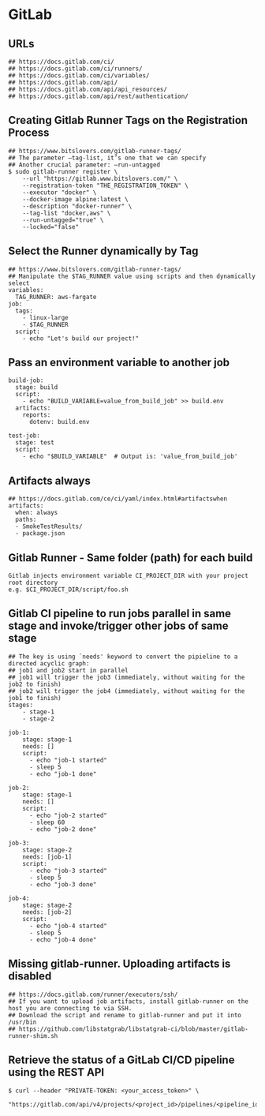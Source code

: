 GitLab
======

## URLs

```
## https://docs.gitlab.com/ci/
## https://docs.gitlab.com/ci/runners/
## https://docs.gitlab.com/ci/variables/
## https://docs.gitlab.com/api/
## https://docs.gitlab.com/api/api_resources/
## https://docs.gitlab.com/api/rest/authentication/
```

## Creating Gitlab Runner Tags on the Registration Process

```
## https://www.bitslovers.com/gitlab-runner-tags/
## The parameter —tag-list, it’s one that we can specify
## Another crucial parameter: —run-untagged
$ sudo gitlab-runner register \
    --url "https://gitlab.www.bitslovers.com/" \
    --registration-token "THE_REGISTRATION_TOKEN" \
    --executor "docker" \
    --docker-image alpine:latest \
    --description "docker-runner" \
    --tag-list "docker,aws" \
    --run-untagged="true" \
    --locked="false"
```

## Select the Runner dynamically by Tag

```
## https://www.bitslovers.com/gitlab-runner-tags/
## Manipulate the $TAG_RUNNER value using scripts and then dynamically select
variables:
  TAG_RUNNER: aws-fargate
job:
  tags:
    - linux-large
    - $TAG_RUNNER
  script:
    - echo "Let's build our project!"
```

## Pass an environment variable to another job

```
build-job:
  stage: build
  script:
    - echo "BUILD_VARIABLE=value_from_build_job" >> build.env
  artifacts:
    reports:
      dotenv: build.env

test-job:
  stage: test
  script:
    - echo "$BUILD_VARIABLE"  # Output is: 'value_from_build_job'
```

## Artifacts always

```
## https://docs.gitlab.com/ce/ci/yaml/index.html#artifactswhen
artifacts:
  when: always
  paths:
  - SmokeTestResults/
  - package.json
```

## Gitlab Runner - Same folder (path) for each build

```
Gitlab injects environment variable CI_PROJECT_DIR with your project root directory
e.g. $CI_PROJECT_DIR/script/foo.sh
```

## Gitlab CI pipeline to run jobs parallel in same stage and invoke/trigger other jobs of same stage

```
## The key is using `needs' keyword to convert the pipieline to a directed acyclic graph:
## job1 and job2 start in parallel
## job1 will trigger the job3 (immediately, without waiting for the job2 to finish)
## job2 will trigger the job4 (immediately, without waiting for the job1 to finish)
stages:
    - stage-1
    - stage-2

job-1:
    stage: stage-1
    needs: []
    script:
      - echo "job-1 started"
      - sleep 5
      - echo "job-1 done"

job-2:
    stage: stage-1
    needs: []
    script:
      - echo "job-2 started"
      - sleep 60
      - echo "job-2 done"

job-3:
    stage: stage-2
    needs: [job-1]
    script:
      - echo "job-3 started"
      - sleep 5
      - echo "job-3 done"

job-4:
    stage: stage-2
    needs: [job-2]
    script:
      - echo "job-4 started"
      - sleep 5
      - echo "job-4 done"
```

## Missing gitlab-runner. Uploading artifacts is disabled

```
## https://docs.gitlab.com/runner/executors/ssh/
## If you want to upload job artifacts, install gitlab-runner on the host you are connecting to via SSH.
## Download the script and rename to gitlab-runner and put it into /usr/bin
## https://github.com/libstatgrab/libstatgrab-ci/blob/master/gitlab-runner-shim.sh
```

## Retrieve the status of a GitLab CI/CD pipeline using the REST API

```
$ curl --header "PRIVATE-TOKEN: <your_access_token>" \
     "https://gitlab.com/api/v4/projects/<project_id>/pipelines/<pipeline_id>"
```
